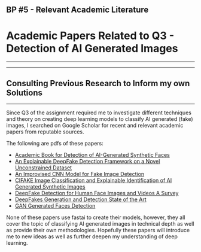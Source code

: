 ## BP #5 - Relevant Academic Literature

# Academic Papers Related to Q3 - Detection of AI Generated Images
---
---
## Consulting Previous Research to Inform my own Solutions
---
Since Q3 of the assignment required me to investigate different techniques and theory on creating deep learning models to classify AI generated (fake) images, I searched on Google Scholar for recent and relevant academic papers from reputable sources.

The following are pdfs of these papers:
- [Academic Book for Detection of AI-Generated Synthetic Faces](/pdfs/Academic-Book-for-Detection-of-AI-Generated-Synthetic-Faces-See-Pg-193-or-Chp-9-2022.pdf)
- [An Explainable DeepFake Detection Framework on a Novel Unconstrained Dataset](/pdfs/An-explainable-deepfake-detection-framework-on-a-novel-unconstrained-dataset-2023.pdf)
- [An Improvised CNN Model for Fake Image Detection](/pdfs/An-improvised-CNN-model-for-fake-image-detection-2022.pdf)
- [CIFAKE Image Classification and Explainable Identification of AI Generated Synthetic Images](/pdfs/CIFAKE-Image-Classification-and-Explainable-Identification-of-AI-Generated-Synthetic-Images-2023.pdf)
- [DeepFake Detection for Human Face Images and Videos A Survey](/pdfs/DeepFake_Detection_for_Human_Face_Images_and_Videos_A_Survey-2022.pdf)
- [DeepFakes Generation and Detection State of the Art](/pdfs/Deepfakes-generation-and-detection-state-of-the-art-2022.pdf)
- [GAN Generated Faces Detection](/pdfs/GAN-generated-Faces-Detection-2023.pdf)

None of these papers use fastai to create their models, however, they all cover the topic of classifying AI generated images in technical depth as well as provide their own methodologies. Hopefully these papers will introduce me to new ideas as well as further deepen my understanding of deep learning. 